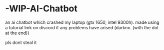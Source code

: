 # -WIP-AI-Chatbot

an ai chatbot which crashed my laptop (gtx 1650, intel 9300h). made using a tutorial
lmk on discord if any problems have arised (darknx. (with the dot at the end))

pls dont steal it
